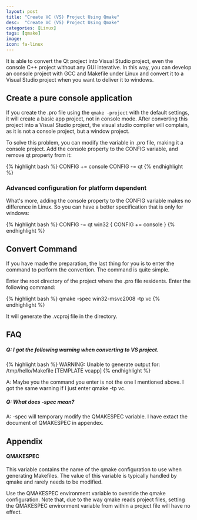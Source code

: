 ```yaml
---
layout: post
title: "Create VC (VS) Project Using Qmake"
desc:  "Create VC (VS) Project Using Qmake"
categories: [Linux]
tags: [qmake]
image:
icon: fa-linux
---
```


It is able to convert the Qt project into Visual Studio project, even the
console C++ project without any GUI interative. In this way, you can
develop an console project with GCC and Makefile under Linux and convert
it to a Visual Studio project when you want to deliver it to
windows.

## Create a pure console application

If you create the .pro file using the `qmake -project` with the default
settings, it will create a basic app project, not in console mode. After
converting this project into a Visual Studio project, the visual studio
compiler will complain, as it is not a console project, but a window
project.

To solve this problem, you can modify the variable in .pro file, making it
a console project. Add the console property to the CONFIG variable, and
remove qt property from it:

{% highlight bash %}
CONFIG += console CONFIG -= qt
{% endhighlight %}


### Advanced configuration for platform dependent

What's more, adding the console property to the CONFIG variable makes no
difference in Linux. So you can have a better specification that is only
for windows:

{% highlight bash %}
CONFIG -= qt win32 { CONFIG += console }
{% endhighlight %}


## Convert Command

If you have made the preparation, the last thing for you is to enter the
command to perform the convertion. The command is quite simple.

Enter the root directory of the project where the .pro file residents.
Enter the following command:

{% highlight bash %}
qmake -spec win32-msvc2008 -tp vc
{% endhighlight %}

It will generate the .vcproj file in the directory.

## FAQ

##### Q: I got the following warning when converting to VS project.

{% highlight bash %}
WARNING: Unable to generate output for: /tmp/hello/Makefile [TEMPLATE vcapp]
{% endhighlight %}

A: Maybe you the command you enter is not the one I mentioned above. I
got the same warning if I just enter qmake -tp vc.

##### Q: What does -spec mean?

A: -spec will temporary modify the QMAKESPEC variable. I have extact
the document of QMAKESPEC in appendex.

## Appendix

#### QMAKESPEC

This variable contains the name of the qmake configuration to use when
generating Makefiles. The value of this variable is typically handled
by qmake and rarely needs to be modified.

Use the QMAKESPEC environment variable to override the qmake
configuration. Note that, due to the way qmake reads project files,
setting the QMAKESPEC environment variable from within a project file
will have no effect.
